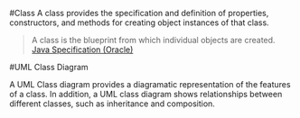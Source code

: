 #Class
A class provides the specification and definition of properties, constructors, and methods for creating object instances of that class. 
 

> A class is the blueprint from which individual objects are created.
[Java Specification (Oracle) ](https://docs.oracle.com/javase/tutorial/java/concepts/class.html)

#UML Class Diagram

A UML Class diagram provides a diagramatic representation of the features of a class. In addition, a UML class diagram shows relationships between different classes, such as inheritance and composition. 

